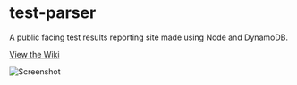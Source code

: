# test-parser
A public facing test results reporting site made using Node and DynamoDB.

[View the Wiki](https://github.com/kirbycope/test-parser/wiki)

![Screenshot](https://raw.githubusercontent.com/kirbycope/test-parser/master/test-parser.png)

